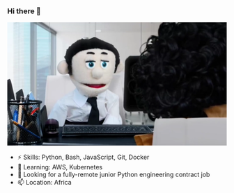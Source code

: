 ### Hi there 👋

<!--
**devaminb/devaminb** is a ✨ _special_ ✨ repository because its `README.md` (this file) appears on your GitHub profile.

Here are some ideas to get you started:

- 🔭 I’m currently working on ...
- 🌱 I’m currently learning ...
- 👯 I’m looking to collaborate on ...
- 🤔 I’m looking for help with ...
- 💬 Ask me about ...
- 📫 How to reach me: ...
- 😄 Pronouns: ...
- ⚡ Fun fact: ...
-->

![](i-need-a-job.webp?raw=true)

- ⚡ Skills: Python, Bash, JavaScript, Git, Docker
- 🌱 Learning: AWS, Kubernetes
- 🤔 Looking for a fully-remote junior Python engineering contract job
- 📫 Location: Africa
